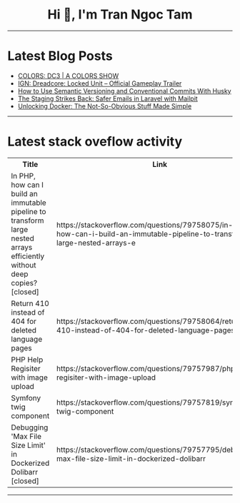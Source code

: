 <h1 align="center">Hi 👋, I'm Tran Ngoc Tam</h1>

---

# Latest Blog Posts 
<!-- BLOG-POST-LIST:START -->
- [COLORS: DC3 | A COLORS SHOW](https://dev.to/music_youtube/colors-dc3-a-colors-show-3ean)
- [IGN: Dreadcore: Locked Unit – Official Gameplay Trailer](https://dev.to/gg_news/ign-dreadcore-locked-unit-official-gameplay-trailer-4cm8)
- [How to Use Semantic Versioning and Conventional Commits With Husky](https://dev.to/fedtti/how-to-use-semantic-versioning-and-conventional-commits-with-husky-1g6i)
- [The Staging Strikes Back: Safer Emails in Laravel with Mailpit](https://dev.to/killallskywalker/the-staging-strikes-back-safer-emails-in-laravel-with-mailpit-2bp5)
- [Unlocking Docker: The Not-So-Obvious Stuff Made Simple](https://dev.to/vatsalgupta25/unlocking-docker-the-not-so-obvious-stuff-made-simple-402o)
<!-- BLOG-POST-LIST:END -->

---

# Latest stack oveflow activity
<table>
  <tr><th>Title</th><th>Link</th></tr>
  <!-- STACKOVERFLOW:START --><tr><td>In PHP, how can I build an immutable pipeline to transform large nested arrays efficiently without deep copies? [closed]</td><td>https://stackoverflow.com/questions/79758075/in-php-how-can-i-build-an-immutable-pipeline-to-transform-large-nested-arrays-e</td></tr><tr><td>Return 410 instead of 404 for deleted language pages</td><td>https://stackoverflow.com/questions/79758064/return-410-instead-of-404-for-deleted-language-pages</td></tr><tr><td>PHP Help Regisiter with image upload</td><td>https://stackoverflow.com/questions/79757987/php-help-regisiter-with-image-upload</td></tr><tr><td>Symfony twig component</td><td>https://stackoverflow.com/questions/79757819/symfony-twig-component</td></tr><tr><td>Debugging &#39;Max File Size Limit&#39; in Dockerized Dolibarr [closed]</td><td>https://stackoverflow.com/questions/79757795/debugging-max-file-size-limit-in-dockerized-dolibarr</td></tr><!-- STACKOVERFLOW:END -->
</table>

---



